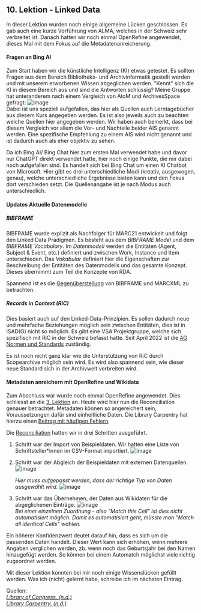 ## 10. Lektion - Linked Data
In dieser Lektion wurden noch einige allgemeine Lücken geschlossen. Es gab auch eine kurze Vorführung von ALMA, welches in der Schweiz sehr verbreitet ist. Danach hatten wir noch einmal OpenRefine angewendet, dieses Mal mit dem Fokus auf die Metadatenanreicherung.

#### Fragen an Bing AI
Zum Start haben wir die künstliche Intelligenz (KI) etwas getestet. Es sollten Fragen aus dem Bereich Bibliotheks- und Archivinformatik gestellt werden und mit unserem erworbenen Wissen abgeglichen werden. "Kennt" sich die KI in diesem Bereich aus und sind die Antworten schlüssig?
Meine Gruppe hat unteranderem nach einem Vergleich von AtoM und ArchivesSpace gefragt:
![image](https://github.com/blaettmartin/Lerntagebuch_BAIN/assets/90840517/eb299a8d-4a0e-4df0-9f21-abbf438fe782)  
Dabei ist uns speziell aufgefallen, das hier als Quellen auch Lerntagebücher aus diesem Kurs angegeben werden. Es ist also jeweils auch zu beachten welche Quellen hier angegeben werden. Wir haben auch bemerkt, dass bei diesem Vergleich vor allem die Vor- und Nachteile beider AIS genannt werden. Eine spezifische Empfehlung zu einem AIS wird nicht genannt und ist dadurch auch als eher objektiv zu sehen. 

Da ich Bing AI/ Bing Chat hier zum ersten Mal verwendet habe und davor nur ChatGPT direkt verwendet hatte, hier noch einige Punkte, die mir dabei noch aufgefallen sind. Es handelt sich bei Bing Chat um einen KI Chatbot von Microsoft. Hier gibt es drei unterschiedliche Modi (kreativ, ausgewogen, genau), welche unterschiedliche Ergebnisse bieten kann und den Fokus dort verschieden setzt. Die Quellenangabe ist je nach Modus auch unterschiedlich.


#### Updates Aktuelle Datenmodelle
##### BIBFRAME
BIBFRAME wurde explizit als Nachfolger für MARC21 entwickelt und folgt den Linked Data Pradigmen. Es besteht aus dem _BIBFRAME Model_ und dem _BIBFRAME Vocabulary_. Im _Datenmodell_ werden die Entitäten (Agent, Subject & Event, etc.) definiert und zwischen Work, Instance und Item unterschieden. Das _Vokabular_ definiert hier die Eigenschaften zur Beschreibung der Entitäten des Datenmodells und das gesamte Konzept. Dieses übernimmt zum Teil die Konzepte von RDA.

Spannend ist es die [Gegenüberstellung](https://id.loc.gov/tools/bibframe/comparebf-lccn/2018958785.xml) von BIBFRAME und MARCXML zu betrachten. 
##### Records in Context (RiC)
Dies basiert auch auf den Linked-Data-Prinzipien. Es sollen dadurch neue und mehrfache Beziehungen möglich sein zwischen Entitäten, dies ist in ISAD(G) nicht so möglich. Es gibt eine VSA Projektgruppe, welche sich spezifisch mit RiC in der Schweiz befasst hatte. Seit April 2022 ist die [AG Normen und Standards](https://vsa-aas.ch/ressourcen/normen-und-standards/records-in-contexts/) zuständig.  

Es ist noch nicht ganz klar wie die Unterstützung von RiC durch Scopearchive möglich sein wird. Es wird also spannend sein, wie dieser neue Standard sich in der Archivwelt verbreiten wird.

#### Metadaten anreichern mit OpenRefine und Wikidata
Zum Abschluss war wurde noch einmal OpenRefine angewendet. Dies schliesst an die [3. Lektion](https://blaettmartin.github.io/Lerntagebuch_BAIN/Inhalte/3.Lektion.html) an. Heute wird hier nun die Reconciliation genauer betrachtet. Metadaten können so angereichert sein, Voraussetzungen dafür sind einheitliche Daten. Die Library Carpentry hat hierzu einen [Beitrag mit häufigen Fehlern](https://librarycarpentry.org/lc-spreadsheets/02-common-mistakes.html#metadata).  

Die [Reconciliation](https://openrefine.org/docs/manual/reconciling#sources) hatten wir in drei Schritten ausgeführt.

1. Schritt war der Import von Beispieldaten. Wir hatten eine Liste von Schriftsteller*innen im CSV-Format importiert.
![image](https://github.com/blaettmartin/Lerntagebuch_BAIN/assets/90840517/14318a1b-8448-4bba-b74a-6a902c8a4582)  

2. Schritt war der Abgleich der Beispieldaten mit externen Datenquellen.
   ![image](https://github.com/blaettmartin/Lerntagebuch_BAIN/assets/90840517/bfdc05a7-32b9-4ede-9985-907c0b0ddc09)  

   _Hier muss aufgepasst werden, dass der richtige Typ von Daten ausgewählt wird._
   ![image](https://github.com/blaettmartin/Lerntagebuch_BAIN/assets/90840517/bd7fa936-8dcc-4361-8c19-0d816266ca42)  

3. Schritt war das Übernehmen, der Daten aus Wikidaten für die abgeglichenen Einträge.
   ![image](https://github.com/blaettmartin/Lerntagebuch_BAIN/assets/90840517/f2a77dcd-0177-45d6-bf4b-d902bf0de636)  
   _Bei einer einzelnen Zuordnung - also "Match this Cell" ist dies nicht automatisiert möglich. Damit es automatisiert geht, müsste man "Match all identical Cells" wählen._

Ein höherer Konfidenzwert deutet darauf hin, dass es sich um die passenden Daten handelt. Dieser Wert kann sich erhöhen, wenn mehrere Angaben verglichen werden, zb. wenn noch das Geburtsjahr bei den Namen hinzugefügt werden. So können bei einem Automatch möglichst viele richtig zugeordnet werden.  

Mit dieser Lektion konnten bei mir noch einige Wissenslücken gefüllt werden. Was ich (nicht) gelernt habe, schreibe ich im nächsten Eintrag.

Quellen:  
_[Library of Congress. (n.d.)](https://www.loc.gov/bibframe/)_  
_[Library Carpentry. (n.d.)](https://librarycarpentry.org/lc-spreadsheets/aio.html)_

